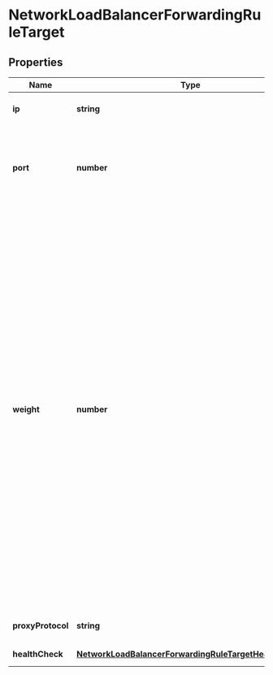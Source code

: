 # NetworkLoadBalancerForwardingRuleTarget

## Properties
| Name | Type | Description | Notes |
| ------------ | ------------- | ------------- | ------------- |
| **ip** | **string** | The IP of the balanced target VM. | [default to undefined] |
| **port** | **number** | The port of the balanced target service; valid range is 1 to 65535. | [default to undefined] |
| **weight** | **number** | Traffic is distributed in proportion to target weight, relative to the combined weight of all targets. A target with higher weight receives a greater share of traffic. Valid range is 0 to 256 and default is 1. Targets with weight of 0 do not participate in load balancing but still accept persistent connections. It is best to assign weights in the middle of the range to leave room for later adjustments. | [default to undefined] |
| **proxyProtocol** | **string** | Proxy protocol version. | [optional] [default to ProxyProtocolEnum_None] |
| **healthCheck** | [**NetworkLoadBalancerForwardingRuleTargetHealthCheck**](NetworkLoadBalancerForwardingRuleTargetHealthCheck.md) |  | [optional] [default to undefined] |


